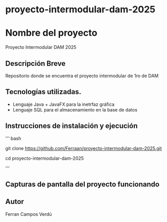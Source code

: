# proyecto-intermodular-dam-2025

# Nombre del proyecto
Proyecto Intermodular DAM 2025

## Descripción Breve
Repositorio donde se encuentra el proyecto intermodular de 1ro de DAM

## Tecnologías utilizadas.
- Lenguaje Java + JavaFX para la inetrfaz gráfica
- Lenguaje SQL para el almacenamiento en la base de datos
  
## Instrucciones de instalación y ejecución
'''
bash

git clone https://github.com/Ferraan/proyecto-intermodular-dam-2025.git

cd proyecto-intermodular-dam-2025

'''
## Capturas de pantalla del proyecto funcionando

## Autor
Ferran Campos Verdú
